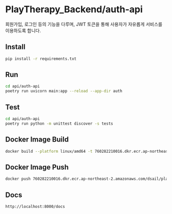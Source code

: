 # PlayTherapy_Backend/auth-api
회원가입, 로그인 등의 기능을 다루며, JWT 토큰을 통해 사용자가 자유롭게 서비스를 이용하도록 합니다.

## Install
```bash
pip install -r requirements.txt
```

## Run
```bash
cd api/auth-api
poetry run uvicorn main:app --reload --app-dir auth
```

## Test
```bash
cd api/auth-api
poetry run python -m unittest discover -s tests
```

## Docker Image Build
```bash
docker build --platform linux/amd64 -t 760282210016.dkr.ecr.ap-northeast-2.amazonaws.com/dsail/playtherapy/auth-api  .
```

## Docker Image Push
```bash
docker push 760282210016.dkr.ecr.ap-northeast-2.amazonaws.com/dsail/playtherapy/auth-api
```

## Docs
```bash
http://localhost:8000/docs
```